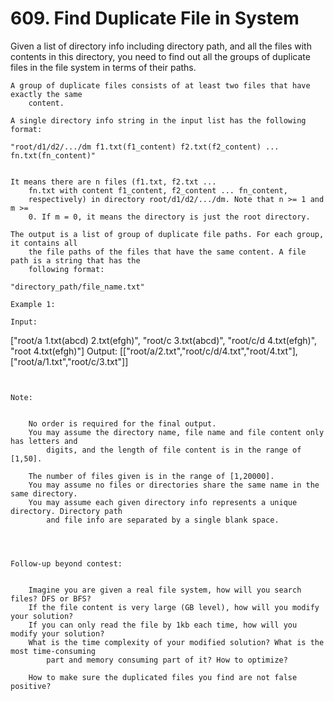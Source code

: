 # 609. Find Duplicate File in System

Given a list of directory info including directory path, and all the files with contents in
        this directory, you need to find out all the groups of duplicate files in the file system in
        terms of their paths.

    A group of duplicate files consists of at least two files that have exactly the same
        content.

    A single directory info string in the input list has the following format:

    "root/d1/d2/.../dm f1.txt(f1_content) f2.txt(f2_content) ... fn.txt(fn_content)"
    

    It means there are n files (f1.txt, f2.txt ...
        fn.txt with content f1_content, f2_content ... fn_content,
        respectively) in directory root/d1/d2/.../dm. Note that n >= 1 and m >=
        0. If m = 0, it means the directory is just the root directory.

    The output is a list of group of duplicate file paths. For each group, it contains all
        the file paths of the files that have the same content. A file path is a string that has the
        following format:

    "directory_path/file_name.txt"

    Example 1:

    Input:
["root/a 1.txt(abcd) 2.txt(efgh)", "root/c 3.txt(abcd)", "root/c/d 4.txt(efgh)", "root 4.txt(efgh)"]
Output:
[["root/a/2.txt","root/c/d/4.txt","root/4.txt"],["root/a/1.txt","root/c/3.txt"]]

     

    Note:

    
        No order is required for the final output.
        You may assume the directory name, file name and file content only has letters and
            digits, and the length of file content is in the range of [1,50].
        
        The number of files given is in the range of [1,20000].
        You may assume no files or directories share the same name in the same directory.
        You may assume each given directory info represents a unique directory. Directory path
            and file info are separated by a single blank space.
        
    

     
    Follow-up beyond contest:

    
        Imagine you are given a real file system, how will you search files? DFS or BFS?
        If the file content is very large (GB level), how will you modify your solution?
        If you can only read the file by 1kb each time, how will you modify your solution?
        What is the time complexity of your modified solution? What is the most time-consuming
            part and memory consuming part of it? How to optimize?
        
        How to make sure the duplicated files you find are not false positive?